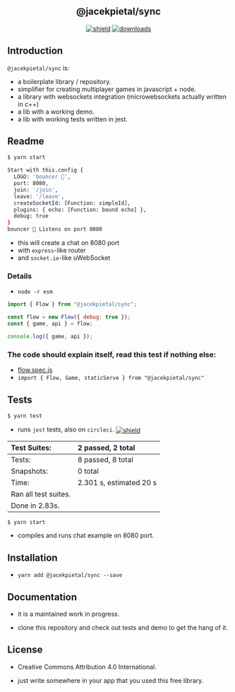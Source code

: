 <h2 align="center">
  @jacekpietal/sync
</h2>

<p align="center">
  <a href="https://badge.fury.io/js/%40jacekpietal%2Fsync"><img src="https://badge.fury.io/js/%40jacekpietal%2Fsync.svg" alt="shield" /></a>
  <a href="https://www.npmjs.com/package/@jacekpietal/sync"><img src="https://img.shields.io/npm/dt/@jacekpietal/sync.svg?style=flat-square" alt="downloads" /></a>
</p>

## Introduction

`@jacekpietal/sync` is:

- a boilerplate library / repository.
- simplifier for creating multiplayer games in javascript + node.
- a library with websockets integration (microwebsockets actually written in c++)
- a lib with a working demo.
- a lib with working tests written in jest.

## Readme

```bash
$ yarn start

Start with this.config {
  LOGO: 'bouncer 🐻',
  port: 8080,
  join: '/join',
  leave: '/leave',
  createSocketId: [Function: simpleId],
  plugins: { echo: [Function: bound echo] },
  debug: true
}
bouncer 🐻 Listens on port 8080
```

- this will create a chat on 8080 port
- with `express`-like router
- and `socket.io`-like uWebSocket

### Details

- `node -r esm`

```javascript
import { Flow } from "@jacekpietal/sync";

const flow = new Flow({ debug: true });
const { game, api } = flow;

console.log({ game, api });
```

### The code should explain itself, read this test if nothing else:

- [flow.spec.js](lib/flow.spec.js)
- `import { Flow, Game, staticServe } from "@jacekpietal/sync"`

## Tests

```bash
$ yarn test
```

- runs `jest` tests, also on `circleci`. <a href="https://circleci.com/gh/Prozi/sync"><img valign="middle" src="https://circleci.com/gh/Prozi/sync.svg?style=shield" alt="shield" /></a>

| Test Suites:         | 2 passed, 2 total       |
| :------------------- | :---------------------- |
| Tests:               | 8 passed, 8 total       |
| Snapshots:           | 0 total                 |
| Time:                | 2.301 s, estimated 20 s |
| Ran all test suites. |
| Done in 2.83s.       |

```bash
$ yarn start
```

- compiles and runs chat example on 8080 port.

## Installation

- `yarn add @jacekpietal/sync --save`

## Documentation

- it is a maintained work in progress.

- clone this repository and check out tests and demo to get the hang of it.

## License

- Creative Commons Attribution 4.0 International.

- just write somewhere in your app that you used this free library.
